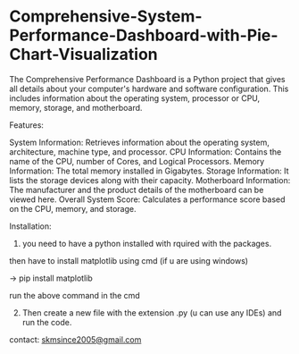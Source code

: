# Comprehensive-System-Performance-Dashboard-with-Pie-Chart-Visualization

The Comprehensive Performance Dashboard is a Python project that gives all details about your computer's hardware and software configuration. This includes information about the operating system, processor or CPU, memory, storage, and motherboard.

Features:

System Information: Retrieves information about the operating system, architecture, machine type, and processor.
CPU Information: Contains the name of the CPU, number of Cores, and Logical Processors.
Memory Information: The total memory installed in Gigabytes.
Storage Information: It lists the storage devices along with their capacity.
Motherboard Information: The manufacturer and the product details of the motherboard can be viewed here.
Overall System Score: Calculates a performance score based on the CPU, memory, and storage.

Installation:
1. you need to have a python installed with rquired with the packages.

then have to install matplotlib using cmd (if u are using windows)

-> pip install matplotlib

run the above command in the cmd

2. Then create a new file with the extension .py (u can  use any IDEs) and run the code.

contact: skmsince2005@gmail.com
